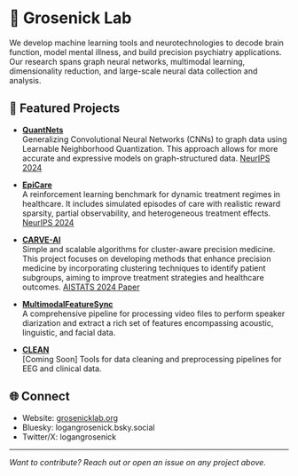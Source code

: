# 🧠 Grosenick Lab 

We develop machine learning tools and neurotechnologies to decode brain function, model mental illness, and build precision psychiatry applications. Our research spans graph neural networks, multimodal learning, dimensionality reduction, and large-scale neural data collection and analysis.

## 🔬 Featured Projects

- **[QuantNets](https://github.com/Grosenick-Lab-Cornell/QuantNets)**  
  Generalizing Convolutional Neural Networks (CNNs) to graph data using Learnable Neighborhood Quantization. This approach allows for more accurate and expressive models on graph-structured data. [NeurIPS 2024](https://neurips.cc/virtual/2024/poster/94335)

- **[EpiCare](https://github.com/Grosenick-Lab-Cornell/EpiCare)**  
  A reinforcement learning benchmark for dynamic treatment regimes in healthcare. It includes simulated episodes of care with realistic reward sparsity, partial observability, and heterogeneous treatment effects. [NeurIPS 2024](https://neurips.cc/virtual/2024/poster/97595)

- **[CARVE-AI](https://github.com/Grosenick-Lab-Cornell/CARVE-AI)**  
Simple and scalable algorithms for cluster-aware precision medicine. This project focuses on developing methods that enhance precision medicine by incorporating clustering techniques to identify patient subgroups, aiming to improve treatment strategies and healthcare outcomes. [AISTATS 2024 Paper](https://proceedings.mlr.press/v238/buch24a/buch24a.pdf)

- **[MultimodalFeatureSync](https://github.com/Grosenick-Lab-Cornell/MultimodalFeatureSync)**  
  A comprehensive pipeline for processing video files to perform speaker diarization and extract a rich set of features encompassing acoustic, linguistic, and facial data.

- **[CLEAN](https://github.com/Grosenick-Lab-Cornell/CLEAN)**  
  [Coming Soon] Tools for data cleaning and preprocessing pipelines for EEG and clinical data.

## 🌐 Connect

- Website: [grosenicklab.org](https://grosenicklab.org)
- Bluesky: logangrosenick.bsky.social
- Twitter/X: logangrosenick
---

*Want to contribute? Reach out or open an issue on any project above.*

